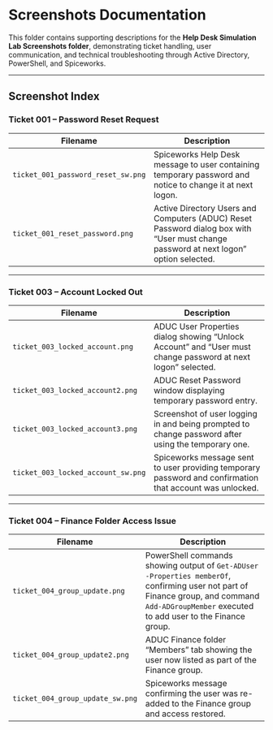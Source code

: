 # Screenshots Documentation

This folder contains supporting descriptions for the **Help Desk Simulation Lab Screenshots folder**, demonstrating ticket handling, user communication, and technical troubleshooting through Active Directory, PowerShell, and Spiceworks.

---

## Screenshot Index

### Ticket 001 – Password Reset Request
| Filename | Description |
|-----------|--------------|
| `ticket_001_password_reset_sw.png` | Spiceworks Help Desk message to user containing temporary password and notice to change it at next logon. |
| `ticket_001_reset_password.png` | Active Directory Users and Computers (ADUC) Reset Password dialog box with “User must change password at next logon” option selected. |

---

### Ticket 003 – Account Locked Out
| Filename | Description |
|-----------|--------------|
| `ticket_003_locked_account.png` | ADUC User Properties dialog showing “Unlock Account” and “User must change password at next logon” selected. |
| `ticket_003_locked_account2.png` | ADUC Reset Password window displaying temporary password entry. |
| `ticket_003_locked_account3.png` | Screenshot of user logging in and being prompted to change password after using the temporary one. |
| `ticket_003_locked_account_sw.png` | Spiceworks message sent to user providing temporary password and confirmation that account was unlocked. |

---

### Ticket 004 – Finance Folder Access Issue
| Filename | Description |
|-----------|--------------|
| `ticket_004_group_update.png` | PowerShell commands showing output of `Get-ADUser -Properties memberOf`, confirming user not part of Finance group, and command `Add-ADGroupMember` executed to add user to the Finance group.|
| `ticket_004_group_update2.png` | ADUC Finance folder “Members” tab showing the user now listed as part of the Finance group. |
| `ticket_004_group_update_sw.png` | Spiceworks message confirming the user was re-added to the Finance group and access restored. |
